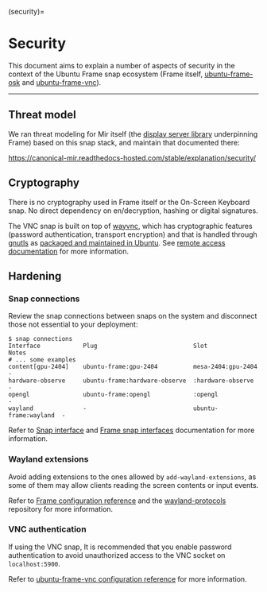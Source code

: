 (security)=

# Security

This document aims to explain a number of aspects of security in the context of the Ubuntu Frame snap ecosystem (Frame itself, [ubuntu-frame-osk](https://snapcraft.io/ubuntu-frame-osk) and [ubuntu-frame-vnc](https://snapcraft.io/ubuntu-frame-vnc)).

______________________________________________________________________

## Threat model

We ran threat modeling for Mir itself (the [display server library](https://mir-server.io/) underpinning Frame) based on this snap stack, and maintain that documented there:

https://canonical-mir.readthedocs-hosted.com/stable/explanation/security/

## Cryptography

There is no cryptography used in Frame itself or the On-Screen Keyboard snap. No direct dependency on en/decryption, hashing or digital signatures.

The VNC snap is built on top of [wayvnc](https://github.com/any1/wayvnc), which has cryptographic features (password authentication, transport encryption) and that is handled through [gnutls](https://gnutls.org/) as [packaged and maintained in Ubuntu](https://packages.ubuntu.com/source/gnutls28). See [remote access documentation](/how-to/using-ubuntu-frame/use-remote-assistance.md#remote-access) for more information.

## Hardening

### Snap connections

Review the snap connections between snaps on the system and disconnect those not essential to your deployment:

```
$ snap connections
Interface            Plug                           Slot                  Notes
# ... some examples
content[gpu-2404]    ubuntu-frame:gpu-2404          mesa-2404:gpu-2404    -
hardware-observe     ubuntu-frame:hardware-observe  :hardware-observe     -
opengl               ubuntu-frame:opengl            :opengl               -
wayland              -                              ubuntu-frame:wayland  -
```

Refer to [Snap interface](https://snapcraft.io/docs/interfaces) and [Frame snap interfaces](/reference/ubuntu-frame-snap-interfaces.md) documentation for more information.

### Wayland extensions

Avoid adding extensions to the ones allowed by `add-wayland-extensions`, as some of them may allow clients reading the screen contents or input events.

Refer to [Frame configuration reference](/reference/ubuntu-frame-configuration-options.md) and the [wayland-protocols](https://gitlab.freedesktop.org/wayland/wayland-protocols/) repository for more information.

### VNC authentication

If using the VNC snap, It is recommended that you enable password authentication to avoid unauthorized access to the VNC socket on `localhost:5900`.

Refer to [ubuntu-frame-vnc configuration reference](/how-to/using-ubuntu-frame/use-remote-assistance.md) for more information.
